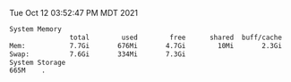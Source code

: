 Tue Oct 12 03:52:47 PM MDT 2021
```bash
System Memory
               total        used        free      shared  buff/cache   available
Mem:           7.7Gi       676Mi       4.7Gi        10Mi       2.3Gi       6.6Gi
Swap:          7.6Gi       334Mi       7.3Gi
System Storage
665M	.
```
